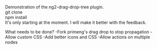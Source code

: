 Demonstration of the ng2-drag-drop-tree plugin. <br>
git clone <br>
npm install <br>
It's only starting at the moment. I will make it better with the feedback.

What needs to be done?
  -Fork primeng's drag drop to stop propagation
  -Allow custom CSS
  -Add better icons and CSS
  -Allow actions on multiple nodes
